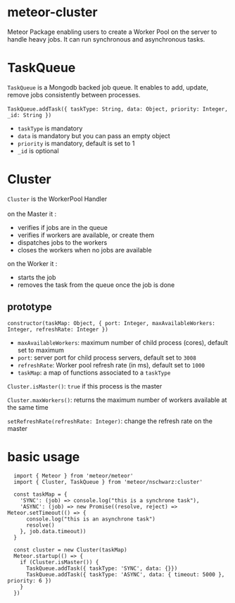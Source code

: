 # meteor-cluster

Meteor Package enabling users to create a Worker Pool on the server to handle heavy jobs.
It can run synchronous and asynchronous tasks.

# TaskQueue
  `TaskQueue` is a Mongodb backed job queue. It enables to add, update, remove jobs consistently between processes.<br><br>
  `TaskQueue.addTask({ taskType: String, data: Object, priority: Integer, _id: String })`
  - `taskType` is mandatory
  - `data` is mandatory but you can pass an empty object
  - `priority` is mandatory, default is set to 1
  - `_id` is optional

# Cluster
  `Cluster` is the WorkerPool Handler<br/><br/>
  on the Master it :
  - verifies if jobs are in the queue
  - verifies if workers are available, or create them
  - dispatches jobs to the workers
  - closes the workers when no jobs are available

  on the Worker it :
  - starts the job
  - removes the task from the queue once the job is done

  ## prototype

  `constructor(taskMap: Object, { port: Integer, maxAvailableWorkers: Integer, refreshRate: Integer })`
  - `maxAvailableWorkers`: maximum number of child process (cores), default set to maximum
  - `port`: server port for child process servers, default set to `3008`
  - `refreshRate`: Worker pool refresh rate (in ms), default set to `1000`
  - `taskMap`: a map of functions associated to a `taskType`

  `Cluster.isMaster()`: `true` if this process is the master<br/>

  `Cluster.maxWorkers()`: returns the maximum number of workers available at the same time<br/>

  `setRefreshRate(refreshRate: Integer)`: change the refresh rate on the master


# basic usage

```
  import { Meteor } from 'meteor/meteor'
  import { Cluster, TaskQueue } from 'meteor/nschwarz:cluster'

  const taskMap = {
    'SYNC': (job) => console.log("this is a synchrone task"),
    'ASYNC': (job) => new Promise((resolve, reject) => Meteor.setTimeout(() => {
      console.log("this is an asynchrone task")
      resolve()
    }, job.data.timeout))
  }

  const cluster = new Cluster(taskMap)
  Meteor.startup(() => {
    if (Cluster.isMaster()) {
      TaskQueue.addTask({ taskType: 'SYNC', data: {}})
      TaskQueue.addTask({ taskType: 'ASYNC', data: { timeout: 5000 }, priority: 6 })    
    }
  })
```
